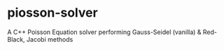 # piosson-solver
A C++ Poisson Equation solver performing Gauss-Seidel (vanilla) &amp; Red-Black, Jacobi methods
